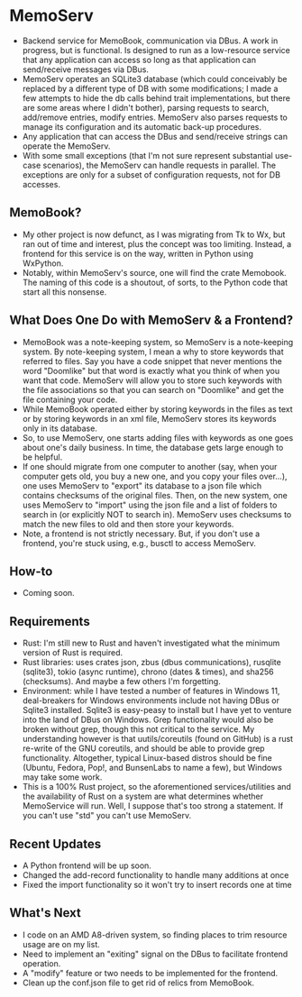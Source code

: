 # MemoServ
- Backend service for MemoBook, communication via DBus. A work in progress, but is functional. Is designed to run as a low-resource service that any application can access so long as that application can send/receive messages via DBus.
- MemoServ operates an SQLite3 database (which could conceivably be replaced by a different type of DB with some modifications; I made a few attempts to hide the db calls behind trait implementations, but there are some areas where I didn't bother), parsing requests to search, add/remove entries, modify entries. MemoServ also parses requests to manage its configuration and its automatic back-up procedures.
- Any application that can access the DBus and send/receive strings can operate the MemoServ.
- With some small exceptions (that I'm not sure represent substantial use-case scenarios), the MemoServ can handle requests in parallel. The exceptions are only for a subset of configuration requests, not for DB accesses.
## MemoBook?
- My other project is now defunct, as I was migrating from Tk to Wx, but ran out of time and interest, plus the concept was too limiting. Instead, a frontend for this service is on the way, written in Python using WxPython. 
- Notably, within MemoServ's source, one will find the crate Memobook. The naming of this code is a shoutout, of sorts, to the Python code that start all this nonsense.
## What Does One Do with MemoServ & a Frontend?
- MemoBook was a note-keeping system, so MemoServ is a note-keeping system. By note-keeping system, I mean a why to store keywords that referred to files. Say you have a code snippet that never mentions the word "Doomlike" but that word is exactly what you think of when you want that code. MemoServ will allow you to store such keywords with the file associations so that you can search on "Doomlike" and get the file containing your code.
- While MemoBook operated either by storing keywords in the files as text or by storing keywords in an xml file, MemoServ stores its keywords only in its database.
- So, to use MemoServ, one starts adding files with keywords as one goes about one's daily business. In time, the database gets large enough to be helpful.
- If one should migrate from one computer to another (say, when your computer gets old, you buy a new one, and you copy your files over...), one uses MemoServ to "export" its database to a json file which contains checksums of the original files. Then, on the new system, one uses MemoServ to "import" using the json file and a list of folders to search in (or explicitly NOT to search in). MemoServ uses checksums to match the new files to old and then store your keywords.
- Note, a frontend is not strictly necessary. But, if you don't use a frontend, you're stuck using, e.g., busctl to access MemoServ.
## How-to
- Coming soon.
## Requirements
- Rust: I'm still new to Rust and haven't investigated what the minimum version of Rust is required.
- Rust libraries: uses crates json, zbus (dbus communications), rusqlite (sqlite3), tokio (async runtime), chrono (dates & times), and sha256 (checksums). And maybe a few others I'm forgetting.
- Environment: while I have tested a number of features in Windows 11, deal-breakers for Windows environments include not having DBus or Sqlite3 installed. Sqlite3 is easy-peasy to install but I have yet to venture into the land of DBus on Windows. Grep functionality would also be broken without grep, though this not critical to the service. My understanding however is that uutils/coreutils (found on GitHub) is a rust re-write of the GNU coreutils, and should be able to provide grep functionality. Altogether, typical Linux-based distros should be fine (Ubuntu, Fedora, Pop!, and BunsenLabs to name a few), but Windows may take some work. 
- This is a 100% Rust project, so the aforementioned services/utilities and the availability of Rust on a system are what determines whether MemoService will run. Well, I suppose that's too strong a statement. If you can't use "std" you can't use MemoServ.
## Recent Updates
- A Python frontend will be up soon.
- Changed the add-record functionality to handle many additions at once
- Fixed the import functionality so it won't try to insert records one at time
## What's Next
- I code on an AMD A8-driven system, so finding places to trim resource usage are on my list.
- Need to implement an "exiting" signal on the DBus to facilitate frontend operation.
- A "modify" feature or two needs to be implemented for the frontend.
- Clean up the conf.json file to get rid of relics from MemoBook.

